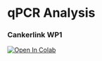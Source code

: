 # qPCR Analysis

###  Cankerlink WP1
[![Open In Colab](https://colab.research.google.com/assets/colab-badge.svg)](https://colab.research.google.com/github/Cycadophyta/qpcr-analysis/Cankerlink_qPCR_analysis_WP1.ipynb)
